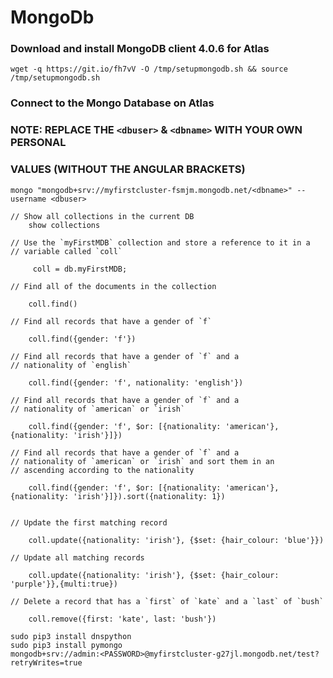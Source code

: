 # MongoDb 

### Download and install MongoDB client 4.0.6 for Atlas
    wget -q https://git.io/fh7vV -O /tmp/setupmongodb.sh && source /tmp/setupmongodb.sh
    
### Connect to the Mongo Database on Atlas
### NOTE: REPLACE THE `<dbuser>` & `<dbname>` WITH YOUR OWN PERSONAL
### VALUES (WITHOUT THE ANGULAR BRACKETS)
    mongo "mongodb+srv://myfirstcluster-fsmjm.mongodb.net/<dbname>" --username <dbuser>
    
    // Show all collections in the current DB
        show collections

    // Use the `myFirstMDB` collection and store a reference to it in a
    // variable called `coll`
    
         coll = db.myFirstMDB;
    
    // Find all of the documents in the collection
    
        coll.find()

    // Find all records that have a gender of `f`
    
        coll.find({gender: 'f'})

    // Find all records that have a gender of `f` and a
    // nationality of `english`
    
        coll.find({gender: 'f', nationality: 'english'})

    // Find all records that have a gender of `f` and a
    // nationality of `american` or `irish`
    
        coll.find({gender: 'f', $or: [{nationality: 'american'}, {nationality: 'irish'}]})

    // Find all records that have a gender of `f` and a
    // nationality of `american` or `irish` and sort them in an
    // ascending according to the nationality
    
        coll.find({gender: 'f', $or: [{nationality: 'american'}, {nationality: 'irish'}]}).sort({nationality: 1})
        
        
    // Update the first matching record
    
        coll.update({nationality: 'irish'}, {$set: {hair_colour: 'blue'}})

    // Update all matching records
    
        coll.update({nationality: 'irish'}, {$set: {hair_colour: 'purple'}},{multi:true})

    // Delete a record that has a `first` of `kate` and a `last` of `bush`
    
        coll.remove({first: 'kate', last: 'bush'})
        
    sudo pip3 install dnspython  
    sudo pip3 install pymongo
    mongodb+srv://admin:<PASSWORD>@myfirstcluster-g27jl.mongodb.net/test?retryWrites=true